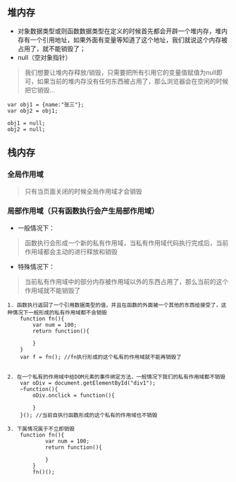 ## 堆内存
- 对象数据类型或则函数数据类型在定义的时候首先都会开辟一个堆内存，堆内存有一个引用地址，如果外面有变量等知道了这个地址，我们就说这个内存被占用了，就不能销毁了；
- null（空对象指针）
>我们想要让堆内存释放/销毁，只需要把所有引用它的变量值赋值为null即可，如果当前的堆内存没有任何东西被占用了，那么浏览器会在空闲的时候把它销毁...
```
var obj1 = {name:"张三"};
var obj2 = obj1;

obj1 = null;
obj2 = null;
```
## 栈内存
### 全局作用域
> 只有当页面关闭的时候全局作用域才会销毁
### 局部作用域（只有函数执行会产生局部作用域）
- 一般情况下：
> 函数执行会形成一个新的私有作用域，当私有作用域代码执行完成后，当前作用域都会主动的进行释放和销毁

- 特殊情况下：
> 当前私有作用域中的部分内存被作用域以外的东西占用了，那么当前的这个作用域就不能销毁了
```
1. 函数执行返回了一个引用数据类型的值，并且在函数的外面被一个其他的东西给接受了，这种情况下一般形成的私有作用域都不会销毁
    function fn(){
        var num = 100;
        return function(){

        }
    }
    var f = fn(); //fn执行形成的这个私有的作用域就不能再销毁了


2. 在一个私有的作用域中给DOM元素的事件绑定方法，一般情况下我们的私有作用域都不销毁
    var oDiv = document.getElementById("div1");
    ~function(){
        oDiv.onclick = function(){

        }
    }(); //当前自执行函数形成的这个私有的作用域也不销毁

3. 下属情况属于不立即销毁
    function fn(){
            var num = 100;
            return function(){

            }
        }
        fn()();

```